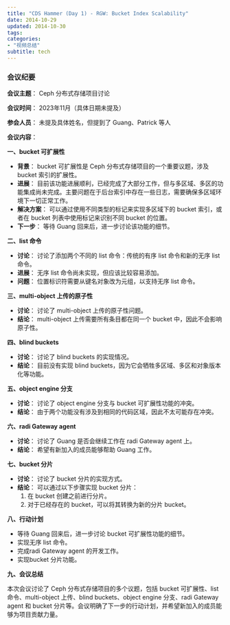 ```yaml
---
title: "CDS Hammer (Day 1) - RGW: Bucket Index Scalability"
date: 2014-10-29
updated: 2014-10-30
tags:
categories:
- "视频总结"
subtitle: tech
---
```




### 会议纪要

**会议主题**： Ceph 分布式存储项目讨论

**会议时间**： 2023年11月（具体日期未提及）

**参会人员**： 未提及具体姓名，但提到了 Guang、Patrick 等人

**会议内容**：

**一、bucket 可扩展性**

*   **背景**： bucket 可扩展性是 Ceph 分布式存储项目的一个重要议题，涉及 bucket 索引的扩展性。
*   **进展**： 目前该功能进展顺利，已经完成了大部分工作，但与多区域、多区的功能集成尚未完成。主要问题在于后台索引中存在一些日志，需要确保多区域环境下一切正常工作。
*   **解决方案**： 可以通过使用不同类型的标记来实现多区域下的 bucket 索引，或者在 bucket 列表中使用标记来识别不同 bucket 的位置。
*   **下一步**： 等待 Guang 回来后，进一步讨论该功能的细节。

**二、list 命令**

*   **讨论**： 讨论了添加两个不同的 list 命令：传统的有序 list 命令和新的无序 list 命令。
*   **进展**： 无序 list 命令尚未实现，但应该比较容易添加。
*   **问题**： 位置标识符需要从键名对象改为元组，以支持无序 list 命令。

**三、multi-object 上传的原子性**

*   **讨论**： 讨论了 multi-object 上传的原子性问题。
*   **结论**： multi-object 上传需要所有条目都在同一个 bucket 中，因此不会影响原子性。

**四、blind buckets**

*   **讨论**： 讨论了 blind buckets 的实现情况。
*   **结论**： 目前没有实现 blind buckets，因为它会牺牲多区域、多区和对象版本化等功能。

**五、object engine 分支**

*   **讨论**： 讨论了 object engine 分支与 bucket 可扩展性功能的冲突。
*   **结论**： 由于两个功能没有涉及到相同的代码区域，因此不太可能存在冲突。

**六、radi Gateway agent**

*   **讨论**： 讨论了 Guang 是否会继续工作在 radi Gateway agent 上。
*   **结论**： 希望有新加入的成员能够帮助 Guang 工作。

**七、bucket 分片**

*   **讨论**： 讨论了 bucket 分片的实现方式。
*   **结论**： 可以通过以下步骤实现 bucket 分片：
    1.  在 bucket 创建之前进行分片。
    2.  对于已经存在的 bucket，可以将其转换为新的分片 bucket。

**八、行动计划**

*   等待 Guang 回来后，进一步讨论 bucket 可扩展性功能的细节。
*   实现无序 list 命令。
*   完成radi Gateway agent 的开发工作。
*   实现bucket 分片功能。

**九、会议总结**

本次会议讨论了 Ceph 分布式存储项目的多个议题，包括 bucket 可扩展性、list 命令、multi-object 上传、blind buckets、object engine 分支、radi Gateway agent 和 bucket 分片等。会议明确了下一步的行动计划，并希望新加入的成员能够为项目贡献力量。